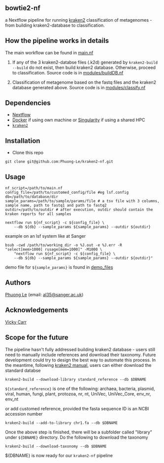 ## bowtie2-nf 
a Nextflow pipeline for running [kraken2](https://github.com/DerrickWood/kraken2) classification of metagenomes - from building kraken2-database to classification.

## How the pipeline works in details
The main workflow can be found in [main.nf](https://github.com/Phuong-Le/bowtie2-nf/blob/main/main.nf)

1. If any of the 3 kraken2-databse files (.k2d) generated by `kraken2-build --build` do not exist, then build kraken2 database. Otherwise, proceed to classification. Source code is in [modules/buildDB.nf](https://github.com/Phuong-Le/kraken2-nf/blob/main/modules/buildDB.nf) 

2. Classification of metagenome based on the fastq files and the kraken2 database generated above. Source code is in [modules/classify.nf](https://github.com/Phuong-Le/kraken2-nf/blob/main/modules/classify.nf) 


## Dependencies
- [Nextflow](https://www.nextflow.io/)
- [Docker](https://www.docker.com/) if using own machine or [Singularity](https://sylabs.io/singularity/) if using a shared HPC
- [`kraken2`](https://github.com/DerrickWood/kraken2)


## Installation
- Clone this repo
``` 
git clone git@github.com:Phuong-Le/kraken2-nf.git
```


## Usage
```
nf_script=/path/to/main.nf
config_file=/path/to/customed_config/file #eg lsf.config
db=/path/to/database/dir
sample_params=/path/to/sample/params/file # a tsv file with 3 columns, sample name, path to fastq1 and path to fastq2
outdir=/path/to/outdir # after execution, outdir should contain the kraken reports for all samples 

nextflow run ${nf_script} -c ${config_file} \
    --db ${db} --sample_params ${sample_params} --outdir ${outdir}
```

example on an lsf system like at Sanger
```
bsub -cwd /path/to/working_dir -o %J.out -e %J.err -R "select[mem>1000] rusage[mem=1000]" -M1000 \
    "nextflow run ${nf_script} -c ${config_file} \
    --db ${db} --sample_params ${sample_params} --outdir ${outdir}"
```

demo file for `${sample_params}` is found in [demo_files](https://github.com/Phuong-Le/kraken2-nf/blob/main/demo_files/sample_params.tsv)


## Authors 
[Phuong Le](https://github.com/Phuong-Le) (email: al35@sanger.ac.uk) 

## Acknowledgements
[Vicky Carr](https://github.com/blue-moon22)

## Scope for the future
The pipeline hasn't fully addressed building kraken2 database - users still need to manually include references and download their taxonomy. Future development could try to design the best way to automate this process. In the meantime, following [kraken2 manual](https://github.com/DerrickWood/kraken2/wiki/Manual#custom-databases), users can either download the standard databse
```
kraken2-build --download-library standard_reference --db $DBNAME 
```
`${standard_reference}` is one of the following: archaea, bacteria, plasmid, viral, human, fungi, plant, protozoa, nr, nt, UniVec, UniVec_Core, env_nr, env_nt

or add customed reference, provided the fasta sequence ID is an NCBI accession number
```
kraken2-build --add-to-library chr1.fa --db $DBNAME
```

Once the above step is finished, there will be a subfolder called "library" under `${DBNAME}` directory. Do the following to download the taxonomy
```
kraken2-build --download-taxonomy --db $DBNAME
```

${DBNAME} is now ready for our `kraken2-nf` pipeline
